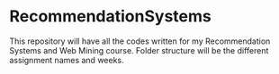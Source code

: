 # RecommendationSystems
This repository will have all the codes written for my Recommendation Systems and Web Mining course. Folder structure will be the different assignment names and weeks.
